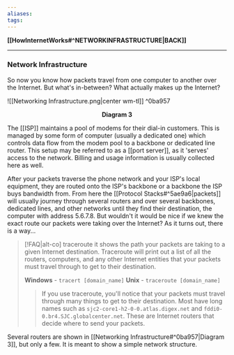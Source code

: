 ```yaml
---
aliases:
tags:
---
```

**[[HowInternetWorks#^NETWORKINFRASTRUCTURE|BACK]]**

---
### Network Infrastructure
So now you know how packets travel from one computer to another over the Internet. But what's in-between? What actually makes up the Internet?

![[Networking Infrastructure.png|center wm-tl]] ^0ba957
<center><strong>Diagram 3</strong></center>

The [[ISP]] maintains a pool of modems for their dial-in customers. This is managed by some form of computer (usually a dedicated one) which controls data flow from the modem pool to a backbone or dedicated line router. This setup may be referred to as a [[port server]], as it 'serves' access to the network. Billing and usage information is usually collected here as well.

After your packets traverse the phone network and your ISP's local equipment, they are routed onto the ISP's backbone or a backbone the ISP buys bandwidth from. From here the [[Protocol Stacks#^5ae9a6|packets]] will usually journey through several routers and over several backbones, dedicated lines, and other networks until they find their destination, the computer with address 5.6.7.8. But wouldn't it would be nice if we knew the exact route our packets were taking over the Internet? As it turns out, there is a way...
>[!FAQ|alt-co] traceroute
> it shows the path your packets are taking to a given Internet destination. Traceroute will print out a list of all the routers, computers, and any other Internet entities that your packets must travel through to get to their destination.
> 
> **Windows** - `tracert [domain_name]`
> **Unix** - `traceroute [domain_name]`
> 
>> If you use traceroute, you'll notice that your packets must travel through many things to get to their destination. Most have long names such as `sjc2-core1-h2-0-0.atlas.digex.net` and `fddi0-0.br4.SJC.globalcenter.net`. These are Internet routers that decide where to send your packets.

Several routers are shown in [[Networking Infrastructure#^0ba957|Diagram 3]], but only a few. It is meant to show a simple network structure.

<br>
